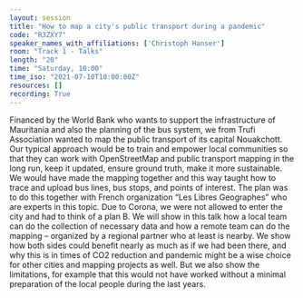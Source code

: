 ```yaml
---
layout: session
title: "How to map a city's public transport during a pandemic"
code: "R3ZXY7"
speaker_names_with_affiliations: ['Christoph Hanser']
room: "Track 1 - Talks"
length: "20"
time: "Saturday, 10:00"
time_iso: "2021-07-10T10:00:00Z"
resources: []
recording: True
---
```

Financed by the World Bank who wants to support the infrastructure of Mauritania and also the planning of the bus system, we from Trufi Association wanted to map the public transport of its capital Nouakchott. Our typical approach would be to train and empower local communities so that they can work with OpenStreetMap and public transport mapping in the long run, keep it updated, ensure ground truth, make it more sustainable. We would have made the mapping together and this way taught how to trace and upload bus lines, bus stops, and points of interest. The plan was to do this together with French organization “Les Libres Geographes” who are experts in this topic. Due to Corona, we were not allowed to enter the city and had to think of a plan B. We will show in this talk how a local team can do the collection of necessary data and how a remote team can do the mapping – organized by a regional partner who at least is nearby. We show how both sides could benefit nearly as much as if we had been there, and why this is in times of CO2 reduction and pandemic might be a wise choice for other cities and mapping projects as well. But we also show the limitations, for example that this would not have worked without a minimal preparation of the local people during the last years.
